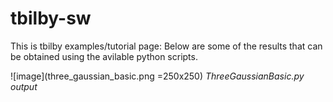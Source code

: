 # tbilby-sw

This is tbilby examples/tutorial page:
Below are some of the results that can be obtained using the avilable python scripts.

![image](three_gaussian_basic.png =250x250) 
*ThreeGaussianBasic.py output*